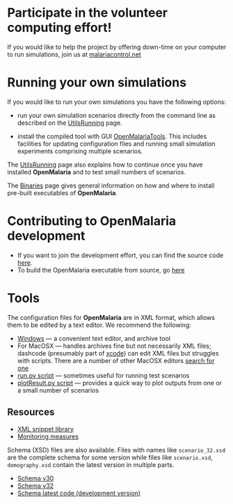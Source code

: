# Participate in the volunteer computing effort! #

If you would like to help the project by offering down-time on your computer to run simulations, join us at [malariacontrol.net](http://www.malariacontrol.net)

# Running your own simulations #

If you would like to run your own simulations you have the following options:

  * run your own simulation scenarios directly from the command line as described on the [UtilsRunning](UtilsRunning.md) page.

  * install the compiled tool with GUI [OpenMalariaTools](openmalariaTools.md).  This includes facilities for updating configuration files and running small simulation experiments comprising multiple scenarios.

The [UtilsRunning](UtilsRunning.md) page also explains how to continue once you have installed **OpenMalaria** and to test small numbers of scenarios.

The [Binaries](Binaries.md) page gives general information on how and where to install pre-built executables of **OpenMalaria**.

# Contributing to **OpenMalaria** development #

  * If you want to join the development effort, you can find the source code [here](Code#Source_code.md).
  * To build the OpenMalaria executable from source, go [here](BuildSystem.md)

# Tools #

The configuration files for **OpenMalaria** are in XML format, which allows them to be edited by a text editor.  We recommend the following:

  * [Windows](UtilsWindows.md) — a convenient text editor, and archive tool
  * For MacOSX — handles archives fine but not necessarily XML files; dashcode (presumably part of [xcode](http://developer.apple.com/tools/xcode/)) can edit XML files but struggles with scripts. There are a number of other MacOSX editors [search for one](http://www.google.com/search?q=macosx+text+editor)
  * [run.py script](UtilsRunScripts#run.py.md) — sometimes useful for running test scenarios
  * [plotResult.py script](UtilsRunScripts#plotResult.py.md) — provides a quick way to plot outputs from one or a small number of scenarios

## Resources ##

  * [XML snippet library](snippets.md)
  * [Monitoring measures](XmlMonitoring.md)

Schema (XSD) files are also available. Files with names like `scenario_32.xsd` are the complete schema for some version while files like `scenario.xsd`, `demography.xsd` contain the latest version in multiple parts.

  * [Schema v30](https://code.google.com/p/openmalaria/source/browse/?name=schema-30.4#git%2Fschema)
  * [Schema v32](https://code.google.com/p/openmalaria/source/browse/?name=schema-32#git%2Fschema)
  * [Schema latest code (development version)](https://code.google.com/p/openmalaria/source/browse/?name=develop#git%2Fschema)